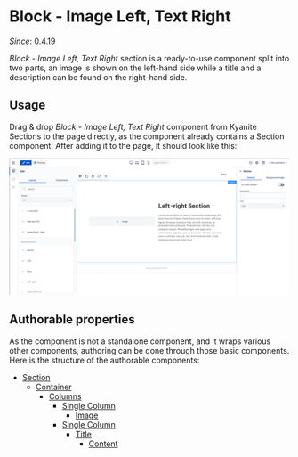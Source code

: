 # Block - Image Left, Text Right

_Since_: 0.4.19

[//]: # (TODO add component groups info)

_Block - Image Left, Text Right_ section is a ready-to-use component split into two parts, an image is shown on the
left-hand side while a title and a description can be found on the right-hand side.

## Usage

Drag & drop _Block - Image Left, Text Right_ component from Kyanite Sections to the page directly, as the component already
contains a Section component.
After adding it to the page, it should look like this:
<p align="center" width="100%">
    <img class="image--with-border" src="_images/initial-leftright.png" alt="Initial Block - Image Left, Text Right">
</p>

## Authorable properties

As the component is not a standalone component, and it wraps various other components, authoring
can be done through those basic components. Here is the structure of the authorable components:

- <a href="../../../components/section">Section</a>
    - <a href="../../../components/container">Container</a>
        - <a href="../../../components/columns">Columns</a>
            - <a href="../../../components/columns/column">Single Column</a>
                - <a href="../../../components/image">Image</a>
            - <a href="../../../components/columns/column">Single Column</a>
                - <a href="../../../components/title">Title</a>
                  - <a href="../../../components/content">Content</a>
